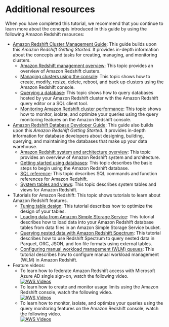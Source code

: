 # Additional resources<a name="rs-gsg-additional-resources"></a>

When you have completed this tutorial, we recommend that you continue to learn more about the concepts introduced in this guide by using the following Amazon Redshift resources: 
+ [Amazon Redshift Cluster Management Guide](https://docs.aws.amazon.com/redshift/latest/mgmt/): This guide builds upon this *Amazon Redshift Getting Started*\. It provides in\-depth information about the concepts and tasks for creating, managing, and monitoring clusters\.
  + [Amazon Redshift management overview](https://docs.aws.amazon.com/redshift/latest/mgmt/overview.html): This topic provides an overview of Amazon Redshift clusters\.
  + [Managing clusters using the console](https://docs.aws.amazon.com/redshift/latest/mgmt/managing-clusters-console.html): This topic shows how to create, modify, resize, delete, reboot, and back up clusters using the Amazon Redshift console\.
  + [Querying a database](https://docs.aws.amazon.com/redshift/latest/mgmt/query-databases.html): This topic shows how to query databases hosted by your Amazon Redshift cluster with the Amazon Redshift query editor or a SQL client tool\.
  + [Monitoring Amazon Redshift cluster performance](https://docs.aws.amazon.com/redshift/latest/mgmt/metrics.html): This topic shows how to monitor, isolate, and optimize your queries using the query monitoring features on the Amazon Redshift console\.
+ [Amazon Redshift Database Developer Guide](https://docs.aws.amazon.com/redshift/latest/dg/): This guide also builds upon this *Amazon Redshift Getting Started*\. It provides in\-depth information for database developers about designing, building, querying, and maintaining the databases that make up your data warehouse\.
  + [Amazon Redshift system and architecture overview](https://docs.aws.amazon.com/redshift/latest/dg/c_redshift_system_overview.html): This topic provides an overview of Amazon Redshift system and architecture\.
  + [Getting started using databases](https://docs.aws.amazon.com/redshift/latest/dg/c_intro_to_admin.html): This topic describes the basic steps to begin using the Amazon Redshift database\.
  + [SQL reference](https://docs.aws.amazon.com/redshift/latest/dg/cm_chap_SQLCommandRef.html): This topic describes SQL commands and function references for Amazon Redshift\.
  + [System tables and views](https://docs.aws.amazon.com/redshift/latest/dg/c_intro_system_tables.html): This topic describes system tables and views for Amazon Redshift\.
+ Tutorials for Amazon Redshift: This topic shows tutorials to learn about Amazon Redshift features\.
  + [Tuning table design](https://docs.aws.amazon.com/redshift/latest/dg/tutorial-tuning-tables.html): This tutorial describes how to optimize the design of your tables\. 
  + [Loading data from Amazon Simple Storage Service](https://docs.aws.amazon.com/redshift/latest/dg/tutorial-loading-data.html): This tutorial describes how to load data into your Amazon Redshift database tables from data files in an Amazon Simple Storage Service bucket\. 
  + [Querying nested data with Amazon Redshift Spectrum](https://docs.aws.amazon.com/redshift/latest/dg/tutorial-query-nested-data.html): This tutorial describes how to use Redshift Spectrum to query nested data in Parquet, ORC, JSON, and Ion file formats using external tables\.
  + [Configuring manual workload management \(WLM\) queues](https://docs.aws.amazon.com/redshift/latest/dg/tutorial-configuring-workload-management.html): This tutorial describes how to configure manual workload management \(WLM\) in Amazon Redshift\. 
+ Feature videos:
  + To learn how to federate Amazon Redshift access with Microsoft Azure AD single sign\-on, watch the following video\.   
[![AWS Videos](http://img.youtube.com/vi/https://www.youtube.com/embed/aXs9hEgJCss/0.jpg)](http://www.youtube.com/watch?v=https://www.youtube.com/embed/aXs9hEgJCss)
  + To learn how to create and monitor usage limits using the Amazon Redshift console, watch the following video\.   
[![AWS Videos](http://img.youtube.com/vi/https://www.youtube.com/embed/bXg4xLiDqcM/0.jpg)](http://www.youtube.com/watch?v=https://www.youtube.com/embed/bXg4xLiDqcM)
  + To learn how to monitor, isolate, and optimize your queries using the query monitoring features on the Amazon Redshift console, watch the following video\.   
[![AWS Videos](http://img.youtube.com/vi/https://www.youtube.com/embed/Wdvb5iYVnLg/0.jpg)](http://www.youtube.com/watch?v=https://www.youtube.com/embed/Wdvb5iYVnLg)